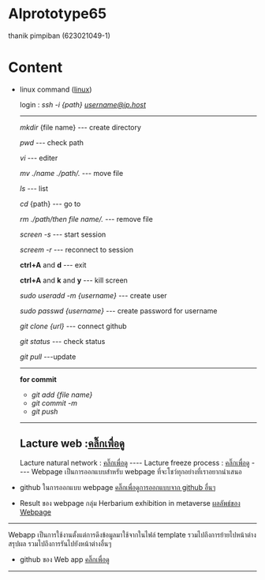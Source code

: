 # AIprototype65
thanik pimpiban (623021049-1)

# Content

- linux command ([linux](https://github.com/thanik48775/AIprototype65))

    login : *ssh -i {path} username@ip.host*

    ----
    *mkdir* {file name} --- create directory

    *pwd*  --- check path

    *vi* --- editer

    *mv ./name ./path/.* --- move file

    *ls* --- list

    *cd* {path} --- go to

    *rm ./path/then file name/.* --- remove file

    *screen -s* --- start session   

    *screem -r* --- reconnect to session

    **ctrl+A** and **d** --- exit

    **ctrl+A** and **k** and **y** --- kill screen

    *sudo useradd -m {username}* --- create user

    *sudo passwd {username}* --- create password for username

    *git clone {url}* --- connect github

    *git status* --- check status

    *git pull* ---update
    
    ----

    **for commit**
    - *git add {file name}*
    - *git commit -m*
    - *git push*
    
    ----
    Lacture web :[คลิ๊กเพื่อดู](https://github.com/thanik48775/AIprototype65/blob/cd4f7a589ef8cdaaa3fc1af530d39d112301a2fc/web.pdf)
     ----
     Lacture natural network : [คลิ๊กเพื่อดู](https://github.com/thanik48775/AIprototype65/blob/cd4f7a589ef8cdaaa3fc1af530d39d112301a2fc/natural_network_.pdf)
      ----
       Lacture freeze process : [คลิ๊กเพื่อดู](https://github.com/thanik48775/AIprototype65/blob/cd4f7a589ef8cdaaa3fc1af530d39d112301a2fc/freeze_process.pdf)
       ----
Webpage 
เป็นการออกแบบสำหรับ webpage ที่จะโชว์ทุกอย่างที่เราอยากนำเสนอ
- github ในการออกแบบ webpage [คลิ๊กเพื่อดูการออกแบบจาก github อื่นๆ](https://github.com/sitthatkaja/HerbariumWebpage)
- Result ของ webpage กลุ่ม Herbarium exhibition in metaverse [ผลลัพธ์ของ Webpage](https://sitthatkaja.github.io/HerbariumWebpage/)

----


Webapp 
เป็นการใช้งานตั้งแต่การดึงข้อมูลมาใช้จากในไฟล์ template รวมไปถึงการย้ายไปหน้าต่างสรุปผล รวมไปถึงการรันไปยังหน้าต่างอื่นๆ
- github ของ Web app  [คลิ๊กเพื่อดู](https://github.com/thanik48775/guts_video_visualization.git)
  
----
